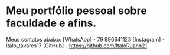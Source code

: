 # Meu portfólio pessoal sobre faculdade e afins.

Meus contatos abaixo:
[WhatsApp] - 79 996641123
[Instagram] - italo_tavares17
[GitHub] - https://github.com/ItaloRuann21
